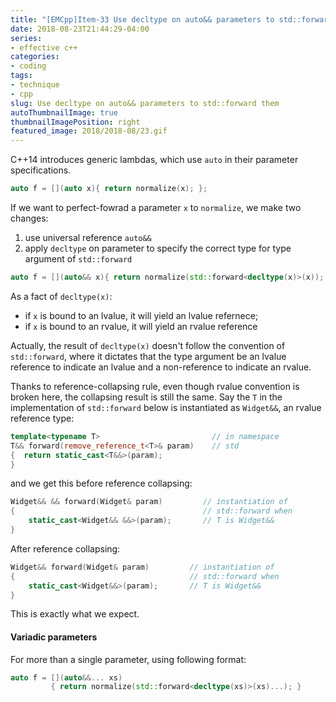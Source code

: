 ```yaml
---
title: "[EMCpp]Item-33 Use decltype on auto&& parameters to std::forward them"
date: 2018-08-23T21:44:29-04:00
series:
- effective c++
categories:
- coding
tags:
- technique
- cpp
slug: Use decltype on auto&& parameters to std::forward them
autoThumbnailImage: true
thumbnailImagePosition: right
featured_image: 2018/2018-08/23.gif
---
```


C++14 introduces generic lambdas, which use `auto` in their parameter specifications.
<!--more-->

```cpp
auto f = [](auto x){ return normalize(x); };
```

If we want to perfect-fowrad a parameter `x` to `normalize`, we make two changes:

1. use universal reference `auto&&`
2. apply `decltype` on parameter to specify the correct type for type argument of `std::forward`

```cpp
auto f = [](auto&& x){ return normalize(std::forward<decltype(x)>(x)); };
```

As a fact of `decltype(x)`:
* if `x` is bound to an lvalue, it will yield an lvalue refernece; 
* if `x` is bound to an rvalue, it will yield an rvalue reference 

Actually, the result of `decltype(x)` doesn't follow the convention of `std::forward`, where it dictates that the type argument be an lvalue reference to indicate an lvalue and a non-reference to indicate an rvalue.

Thanks to reference-collapsing rule, even though rvalue convention is broken here, the collapsing result is still the same. Say the `T` in the implementation of `std::forward` below is instantiated as `Widget&&`, an rvalue reference type:

```cpp
template<typename T>                         // in namespace
T&& forward(remove_reference_t<T>& param)    // std
{  return static_cast<T&&>(param);
}
```

and we get this before reference collapsing:

```cpp
Widget&& && forward(Widget& param)         // instantiation of
{                                          // std::forward when 
    static_cast<Widget&& &&>(param);       // T is Widget&& 
}
```

After reference collapsing:

```cpp
Widget&& forward(Widget& param)         // instantiation of
{                                       // std::forward when 
    static_cast<Widget&&>(param);       // T is Widget&& 
}
```

This is exactly what we expect.

#### Variadic parameters

For more than a single parameter, using following format:

```cpp
auto f = [](auto&&... xs)
         { return normalize(std::forward<decltype(xs)>(xs)...); }
```
